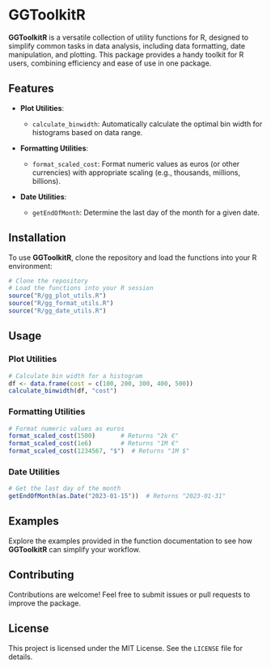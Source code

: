 # GGToolkitR

**GGToolkitR** is a versatile collection of utility functions for R, designed to simplify common tasks in data analysis, including data formatting, date manipulation, and plotting. This package provides a handy toolkit for R users, combining efficiency and ease of use in one package.

## Features

- **Plot Utilities**: 
  - `calculate_binwidth`: Automatically calculate the optimal bin width for histograms based on data range.

- **Formatting Utilities**: 
  - `format_scaled_cost`: Format numeric values as euros (or other currencies) with appropriate scaling (e.g., thousands, millions, billions).

- **Date Utilities**: 
  - `getEndOfMonth`: Determine the last day of the month for a given date.

## Installation

To use **GGToolkitR**, clone the repository and load the functions into your R environment:

```r
# Clone the repository
# Load the functions into your R session
source("R/gg_plot_utils.R")
source("R/gg_format_utils.R")
source("R/gg_date_utils.R")
```

## Usage

### Plot Utilities

```r
# Calculate bin width for a histogram
df <- data.frame(cost = c(100, 200, 300, 400, 500))
calculate_binwidth(df, "cost")
```

### Formatting Utilities

```r
# Format numeric values as euros
format_scaled_cost(1500)       # Returns "2k €"
format_scaled_cost(1e6)        # Returns "1M €"
format_scaled_cost(1234567, "$")  # Returns "1M $"
```

### Date Utilities

```r
# Get the last day of the month
getEndOfMonth(as.Date("2023-01-15"))  # Returns "2023-01-31"
```

## Examples

Explore the examples provided in the function documentation to see how **GGToolkitR** can simplify your workflow.

## Contributing

Contributions are welcome! Feel free to submit issues or pull requests to improve the package.

## License

This project is licensed under the MIT License. See the `LICENSE` file for details.
